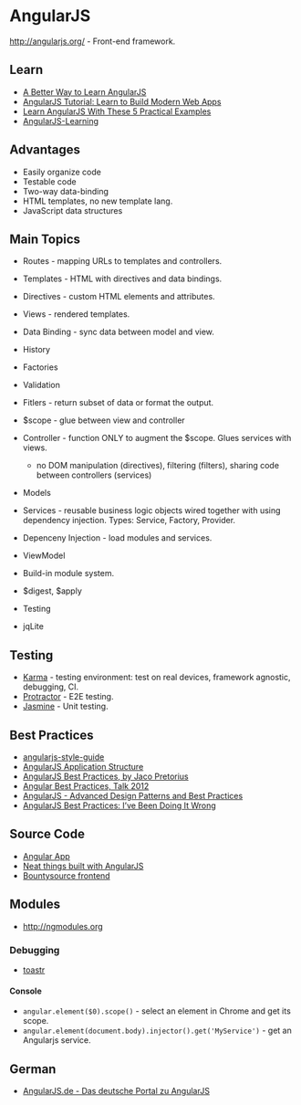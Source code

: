 # AngularJS

http://angularjs.org/ - Front-end framework.

## Learn
* [A Better Way to Learn AngularJS](http://www.thinkster.io/pick/51d287681e4b9c9098000013/a-better-way-to-learn-angularjs)
* [AngularJS Tutorial: Learn to Build Modern Web Apps](http://www.thinkster.io/pick/GUIDJbpIie/angularjs-tutorial-learn-to-build-modern-web-apps)
* [Learn AngularJS With These 5 Practical Examples](http://tutorialzine.com/2013/08/learn-angularjs-5-examples/)
* [AngularJS-Learning](https://github.com/jmcunningham/AngularJS-Learning)

## Advantages
* Easily organize code
* Testable code
* Two-way data-binding
* HTML templates, no new template lang.
* JavaScript data structures

## Main Topics

* Routes - mapping URLs to templates and controllers.
* Templates - HTML with directives and data bindings.
* Directives - custom HTML elements and attributes.
* Views - rendered templates.
* Data Binding - sync data between model and view.
* History
* Factories
* Validation
* Fitlers - return subset of data or format the output.


* $scope - glue between view and controller
* Controller - function ONLY to augment the $scope. Glues services with views.
  * no DOM manipulation (directives), filtering (filters), sharing code between controllers (services)
* Models
* Services - reusable business logic objects wired together with using dependency injection. Types: Service, Factory, Provider.
* Depenceny Injection - load modules and services.
* ViewModel


* Build-in module system.
* $digest, $apply
* Testing
* jqLite


## Testing
* [Karma](http://karma-runner.github.io) - testing environment: test on real devices, framework agnostic, debugging, CI.
* [Protractor](http://angular.github.io/protractor) - E2E testing.
* [Jasmine](http://jasmine.github.io/) - Unit testing.

## Best Practices
* [angularjs-style-guide](https://github.com/mgechev/angularjs-style-guide)
* [AngularJS Application Structure](https://docs.google.com/presentation/d/1PgW0y9sg8tbLYrO5cXRVwepdYFZ_dxV3qb6kTOyt5Ec/edit?pli=1#slide=id.p)
* [AngularJS Best Practices, by Jaco Pretorius](http://www.jacopretorius.net/2013/07/angularjs-best-practices.html)
* [Angular Best Practices, Talk 2012](http://fastandfluid.com/PublicDownloads/AngularBestPractices_2012-12-11.pdf)
* [AngularJS - Advanced Design Patterns and Best Practices](http://trochette.github.io/Angular-Design-Patterns-Best-Practices/#/intro)
* [AngularJS Best Practices: I’ve Been Doing It Wrong](http://blog.artlogic.com/2013/05/02/ive-been-doing-it-wrong-part-1-of-3/)

## Source Code
* [Angular App](https://github.com/angular-app/angular-app/)
* [Neat things built with AngularJS](http://builtwith.angularjs.org/)
* [Bountysource frontend](https://github.com/bountysource/frontend)

## Modules

* http://ngmodules.org

### Debugging

* [toastr](http://codeseven.github.io/toastr/)

#### Console

* ``angular.element($0).scope()`` - select an element in Chrome and get its scope.
* ``angular.element(document.body).injector().get('MyService')`` - get an Angularjs service.

## German
* [AngularJS.de - Das deutsche Portal zu AngularJS](http://angularjs.de/)
